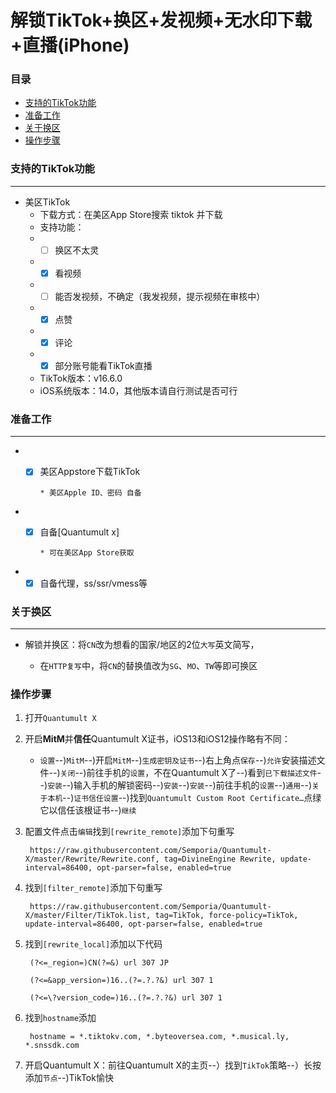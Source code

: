 # 解锁TikTok+换区+发视频+无水印下载+直播(iPhone)

### 目录

* [支持的TikTok功能](#支持的TikTok功能)
* [准备工作](#准备工作)
* [关于换区](#关于换区)
* [操作步骤](#操作步骤)

### 支持的TikTok功能

***
* 美区TikTok
    * 下载方式：在美区App Store搜索 tiktok 并下载
    * 支持功能：
    * - [ ] 换区不太灵
    * - [x] 看视频
    * - [ ] 能否发视频，不确定（我发视频，提示视频在审核中）
    * - [x] 点赞
    * - [x] 评论
    * - [x] 部分账号能看TikTok直播
    * TikTok版本：v16.6.0
    * iOS系统版本：14.0，其他版本请自行测试是否可行

### 准备工作

***

* - [x] 美区Appstore下载TikTok
           
        * 美区Apple ID、密码 自备
            

* - [x] 自备[Quantumult x]
           
        * 可在美区App Store获取
    

* - [x] 自备代理，ss/ssr/vmess等

### 关于换区

***

* 解锁并换区：将`CN`改为想看的国家/地区的2位`大写`英文简写，

    * 在`HTTP复写`中，将`CN`的替换值改为`SG`、`MO`、`TW`等即可换区


### 操作步骤



1. 打开`Quantumult X`


2. 开启**MitM**并**信任**Quantumult X证书，iOS13和iOS12操作略有不同：
    * `设置`--)`MitM`--)开启`MitM`--)`生成密钥及证书`--)右上角点`保存`--)`允许`安装描述文件--)`关闭`--)前往手机的`设置`，不在Quantumult X了--)看到`已下载描述文件`--)`安装`--)输入手机的解锁密码--)`安装`--)`安装`--)前往手机的`设置`--)`通用`--)`关于本机`--)`证书信任设置`--)找到`Quantumult Custom Root Certificate…`点绿它以信任该根证书--)`继续`  

3. 配置文件点击`编辑`找到`[rewrite_remote]`添加下句重写

        https://raw.githubusercontent.com/Semporia/Quantumult-X/master/Rewrite/Rewrite.conf, tag=DivineEngine Rewrite, update-interval=86400, opt-parser=false, enabled=true

4. 找到`[filter_remote]`添加下句重写

        https://raw.githubusercontent.com/Semporia/Quantumult-X/master/Filter/TikTok.list, tag=TikTok, force-policy=TikTok, update-interval=86400, opt-parser=false, enabled=true


5. 找到`[rewrite_local]`添加以下代码

        (?<=_region=)CN(?=&) url 307 JP

        (?<=&app_version=)16..(?=.?.?&) url 307 1

        (?<=\?version_code=)16..(?=.?.?&) url 307 1



6. 找到`hostname`添加

        hostname = *.tiktokv.com, *.byteoversea.com, *.musical.ly, *.snssdk.com
   
7. 开启Quantumult X：前往Quantumult X的主页--）找到`TikTok`策略--）长按添加`节点`--)TikTok愉快
